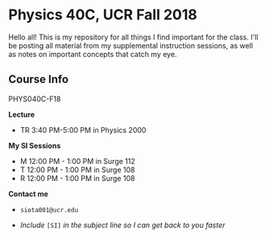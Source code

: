 # Physics 40C, UCR Fall 2018


Hello all! This is my repository for all things I find important for the class. I'll be posting all material from my supplemental instruction sessions, as well as notes on important concepts that catch my eye.





## Course Info

PHYS040C-F18

**Lecture**
- TR 3:40 PM-5:00 PM in Physics 2000

**My SI Sessions**
- M 12:00 PM - 1:00 PM in Surge 112
- T 12:00 PM - 1:00 PM in Surge 108
- R 12:00 PM - 1:00 PM in Surge 108

**Contact me**

-  ` siota001@ucr.edu `

- *Include* `[SI]` *in the subject line so I can get back to you faster*

